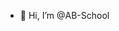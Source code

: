 - 👋 Hi, I’m @AB-School


<!---
AB-School/AB-School is a ✨ special ✨ repository because its `README.md` (this file) appears on your GitHub profile.
You can click the Preview link to take a look at your changes.
--->
